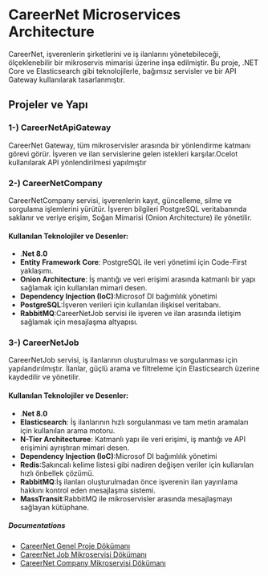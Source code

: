# CareerNet Microservices Architecture

CareerNet, işverenlerin şirketlerini ve iş ilanlarını yönetebileceği, ölçeklenebilir bir mikroservis mimarisi üzerine inşa edilmiştir. Bu proje, .NET Core ve Elasticsearch gibi teknolojilerle, bağımsız servisler ve bir API Gateway kullanılarak tasarlanmıştır.

## Projeler ve Yapı

### 1-) CareerNetApiGateway

CareerNet Gateway, tüm mikroservisler arasında bir yönlendirme katmanı görevi görür. İşveren ve ilan servislerine gelen istekleri karşılar.Ocelot kullanılarak API yönlendirilmesi yapılmıştır

### 2-) CareerNetCompany

CareerNetCompany servisi, işverenlerin kayıt, güncelleme, silme ve sorgulama işlemlerini yürütür. İşveren bilgileri PostgreSQL veritabanında saklanır ve veriye erişim, Soğan Mimarisi (Onion Architecture) ile yönetilir.

#### Kullanılan Teknolojiler ve Desenler:
- .**Net 8.0**
- **Entity Framework Core**: PostgreSQL ile veri yönetimi için Code-First yaklaşımı.
- **Onion Architecture**: İş mantığı ve veri erişimi arasında katmanlı bir yapı sağlamak için kullanılan mimari desen.
- **Dependency Injection (IoC)**:Microsof DI bağımlılık yönetimi
- **PostgreSQL**:İşveren verileri için kullanılan ilişkisel veritabanı.
- **RabbitMQ**:CareerNetJob servisi ile işveren ve ilan arasında iletişim sağlamak için mesajlaşma altyapısı.


### 3-) CareerNetJob

CareerNetJob servisi, iş ilanlarının oluşturulması ve sorgulanması için yapılandırılmıştır. İlanlar, güçlü arama ve filtreleme için Elasticsearch üzerine kaydedilir ve yönetilir.

#### Kullanılan Teknolojiler ve Desenler:
- .**Net 8.0**
- **Elasticsearch**: İş ilanlarının hızlı sorgulanması ve tam metin aramaları için kullanılan arama motoru.
- **N-Tier Architecturee**: Katmanlı yapı ile veri erişimi, iş mantığı ve API erişimini ayrıştıran mimari desen.
- **Dependency Injection (IoC)**:Microsof DI bağımlılık yönetimi
- **Redis**:Sakıncalı kelime listesi gibi nadiren değişen veriler için kullanılan hızlı önbellek çözümü.
- **RabbitMQ**:İş ilanları oluşturulmadan önce işverenin ilan yayınlama hakkını kontrol eden mesajlaşma sistemi.
- **MassTransit**:RabbitMQ ile mikroservisler arasında mesajlaşmayı sağlayan kütüphane.

##### Documentations
- [CareerNet Genel Proje Dökümanı](https://github.com/ahmtklm/CareerNet/blob/master/docs/CareerNet.docx)
- [CareerNet Job Mikroservisi Dökümanı](https://github.com/ahmtklm/CareerNet/blob/master/docs/CareerNetJob.docx)
- [CareerNet Company Mikroservisi Dökümanı](https://github.com/ahmtklm/CareerNet/blob/master/docs/CareerNetCompany.docx)
